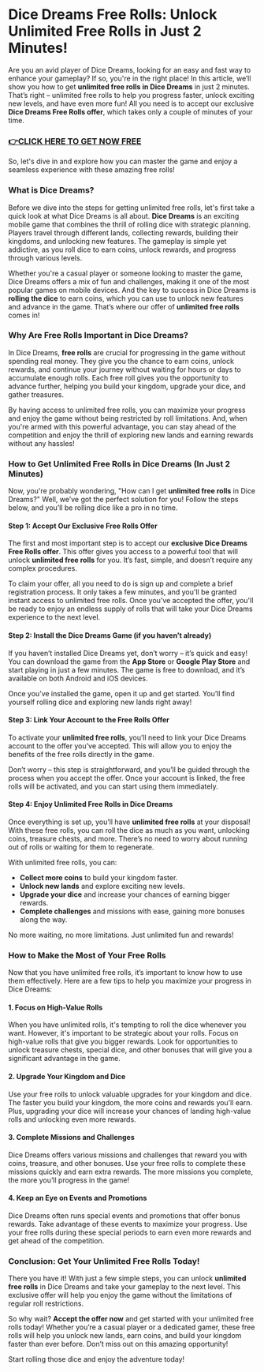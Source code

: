 # Dice Dreams Free Rolls: Unlock Unlimited Free Rolls in Just 2 Minutes!

Are you an avid player of Dice Dreams, looking for an easy and fast way to enhance your gameplay? If so, you're in the right place! In this article, we’ll show you how to get **unlimited free rolls in Dice Dreams** in just 2 minutes. That’s right – unlimited free rolls to help you progress faster, unlock exciting new levels, and have even more fun! All you need is to accept our exclusive **Dice Dreams Free Rolls offer**, which takes only a couple of minutes of your time.

### [👉CLICK HERE TO GET NOW FREE](https://freeforyou.xyz/dice/dreams/)

So, let's dive in and explore how you can master the game and enjoy a seamless experience with these amazing free rolls!

### What is Dice Dreams?

Before we dive into the steps for getting unlimited free rolls, let's first take a quick look at what Dice Dreams is all about. **Dice Dreams** is an exciting mobile game that combines the thrill of rolling dice with strategic planning. Players travel through different lands, collecting rewards, building their kingdoms, and unlocking new features. The gameplay is simple yet addictive, as you roll dice to earn coins, unlock rewards, and progress through various levels.

Whether you're a casual player or someone looking to master the game, Dice Dreams offers a mix of fun and challenges, making it one of the most popular games on mobile devices. And the key to success in Dice Dreams is **rolling the dice** to earn coins, which you can use to unlock new features and advance in the game. That’s where our offer of **unlimited free rolls** comes in!

### Why Are Free Rolls Important in Dice Dreams?

In Dice Dreams, **free rolls** are crucial for progressing in the game without spending real money. They give you the chance to earn coins, unlock rewards, and continue your journey without waiting for hours or days to accumulate enough rolls. Each free roll gives you the opportunity to advance further, helping you build your kingdom, upgrade your dice, and gather treasures.

By having access to unlimited free rolls, you can maximize your progress and enjoy the game without being restricted by roll limitations. And, when you're armed with this powerful advantage, you can stay ahead of the competition and enjoy the thrill of exploring new lands and earning rewards without any hassles!

### How to Get Unlimited Free Rolls in Dice Dreams (In Just 2 Minutes)

Now, you're probably wondering, "How can I get **unlimited free rolls** in Dice Dreams?" Well, we’ve got the perfect solution for you! Follow the steps below, and you’ll be rolling dice like a pro in no time.

#### Step 1: Accept Our Exclusive Free Rolls Offer

The first and most important step is to accept our **exclusive Dice Dreams Free Rolls offer**. This offer gives you access to a powerful tool that will unlock **unlimited free rolls** for you. It’s fast, simple, and doesn’t require any complex procedures.

To claim your offer, all you need to do is sign up and complete a brief registration process. It only takes a few minutes, and you'll be granted instant access to unlimited free rolls. Once you’ve accepted the offer, you'll be ready to enjoy an endless supply of rolls that will take your Dice Dreams experience to the next level.

#### Step 2: Install the Dice Dreams Game (if you haven’t already)

If you haven’t installed Dice Dreams yet, don’t worry – it’s quick and easy! You can download the game from the **App Store** or **Google Play Store** and start playing in just a few minutes. The game is free to download, and it’s available on both Android and iOS devices.

Once you’ve installed the game, open it up and get started. You’ll find yourself rolling dice and exploring new lands right away!

#### Step 3: Link Your Account to the Free Rolls Offer

To activate your **unlimited free rolls**, you’ll need to link your Dice Dreams account to the offer you’ve accepted. This will allow you to enjoy the benefits of the free rolls directly in the game.

Don’t worry – this step is straightforward, and you’ll be guided through the process when you accept the offer. Once your account is linked, the free rolls will be activated, and you can start using them immediately.

#### Step 4: Enjoy Unlimited Free Rolls in Dice Dreams

Once everything is set up, you’ll have **unlimited free rolls** at your disposal! With these free rolls, you can roll the dice as much as you want, unlocking coins, treasure chests, and more. There’s no need to worry about running out of rolls or waiting for them to regenerate.

With unlimited free rolls, you can:

- **Collect more coins** to build your kingdom faster.
- **Unlock new lands** and explore exciting new levels.
- **Upgrade your dice** and increase your chances of earning bigger rewards.
- **Complete challenges** and missions with ease, gaining more bonuses along the way.

No more waiting, no more limitations. Just unlimited fun and rewards!

### How to Make the Most of Your Free Rolls

Now that you have unlimited free rolls, it’s important to know how to use them effectively. Here are a few tips to help you maximize your progress in Dice Dreams:

#### 1. **Focus on High-Value Rolls**

When you have unlimited rolls, it's tempting to roll the dice whenever you want. However, it's important to be strategic about your rolls. Focus on high-value rolls that give you bigger rewards. Look for opportunities to unlock treasure chests, special dice, and other bonuses that will give you a significant advantage in the game.

#### 2. **Upgrade Your Kingdom and Dice**

Use your free rolls to unlock valuable upgrades for your kingdom and dice. The faster you build your kingdom, the more coins and rewards you’ll earn. Plus, upgrading your dice will increase your chances of landing high-value rolls and unlocking even more rewards.

#### 3. **Complete Missions and Challenges**

Dice Dreams offers various missions and challenges that reward you with coins, treasure, and other bonuses. Use your free rolls to complete these missions quickly and earn extra rewards. The more missions you complete, the more you’ll progress in the game!

#### 4. **Keep an Eye on Events and Promotions**

Dice Dreams often runs special events and promotions that offer bonus rewards. Take advantage of these events to maximize your progress. Use your free rolls during these special periods to earn even more rewards and get ahead of the competition.

### Conclusion: Get Your Unlimited Free Rolls Today!

There you have it! With just a few simple steps, you can unlock **unlimited free rolls** in Dice Dreams and take your gameplay to the next level. This exclusive offer will help you enjoy the game without the limitations of regular roll restrictions. 

So why wait? **Accept the offer now** and get started with your unlimited free rolls today! Whether you’re a casual player or a dedicated gamer, these free rolls will help you unlock new lands, earn coins, and build your kingdom faster than ever before. Don’t miss out on this amazing opportunity!

Start rolling those dice and enjoy the adventure today!
